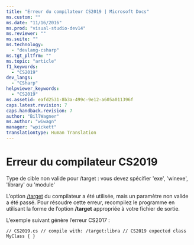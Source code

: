 ```yaml
---
title: "Erreur du compilateur CS2019 | Microsoft Docs"
ms.custom: ""
ms.date: "11/16/2016"
ms.prod: "visual-studio-dev14"
ms.reviewer: ""
ms.suite: ""
ms.technology: 
  - "devlang-csharp"
ms.tgt_pltfrm: ""
ms.topic: "article"
f1_keywords: 
  - "CS2019"
dev_langs: 
  - "CSharp"
helpviewer_keywords: 
  - "CS2019"
ms.assetid: eafd2531-8b3a-499c-9e12-a605a011396f
caps.latest.revision: 7
caps.handback.revision: 7
author: "BillWagner"
ms.author: "wiwagn"
manager: "wpickett"
translationtype: Human Translation
---
```

# Erreur du compilateur CS2019
Type de cible non valide pour \/target : vous devez spécifier 'exe', 'winexe', 'library' ou 'module'  
  
 L’option [\/target](../../csharp/language-reference/compiler-options/target-compiler-option.md) du compilateur a été utilisée, mais un paramètre non valide a été passé. Pour résoudre cette erreur, recompilez le programme en utilisant la forme de l’option **\/target** appropriée à votre fichier de sortie.  
  
 L’exemple suivant génère l’erreur CS2017 :  
  
```  
// CS2019.cs // compile with: /target:libra // CS2019 expected class MyClass { }  
```